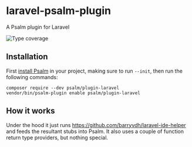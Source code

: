 # laravel-psalm-plugin
A Psalm plugin for Laravel

![Type coverage](https://shepherd.dev/github/psalm/laravel-psalm-plugin/coverage.svg)

## Installation

First [install Psalm](https://psalm.dev/quickstart) in your project, making sure to run `--init`, then run the following commands:

```
composer require --dev psalm/plugin-laravel
vendor/bin/psalm-plugin enable psalm/plugin-laravel
```

## How it works

Under the hood it just runs https://github.com/barryvdh/laravel-ide-helper and feeds the resultant stubs into Psalm. It also uses a couple of function return type providers, but nothing special.

